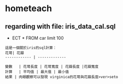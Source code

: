 # hometeach
## regarding with file: iris_data_cal.sql
* ECT * FROM car limit 100
```
這是一個關於iris的sql計算：
花萼| 花瓣
------------ | -------------

變數   | 花萼長度 | 花萼寬度 | 花瓣長度 |花瓣寬度
計算   | 平均值 | 最大值 | 最小值
結果 | 肉眼觀察可以發現 virginica的花萼與花瓣長度>ver>seto
